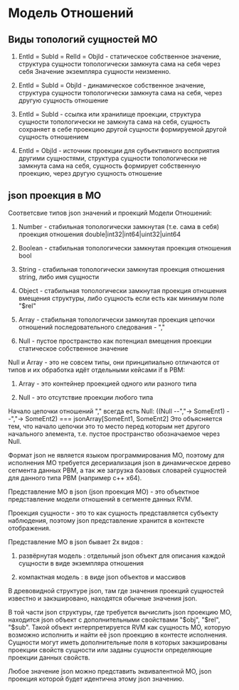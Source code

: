# Модель Отношений

## Виды топологий сущностей МО

1. EntId = SubId = RelId = ObjId - статическое собственное значение,
структура сущности топологически замкнута сама на себя через себя
Значение экземпляра сущности неизменно.

2. EntId = SubId = ObjId - динамическое собственное значение,
структура сущности топологически замкнута сама на себя,
через другую сущность отношение

3. EntId = SubId - ссылка или хранилище проекции,
структура сущности топологически не замкнута сама на себя,
сущность сохраняет в себе проекцию другой сущности формируемой
другой сущность отношением

4. EntId = ObjId - источник проекции для субъективного восприятия другими сущностями,
структура сущности топологически не замкнута сама на себя,
сущность формирует собственную проекцию,
через другую сущность отношение

## json проекция в МО

Соответсвие типов json значений и проекций Модели Отношений:

1. Number  - стабильная топологически замкнутая (т.е. сама в себя) проекция отношения double|int32|int64|uint32|uint64

2. Boolean - стабильная топологически замкнутая проекция отношения bool

3. String  - стабильная топологически замкнутая проекция отношения string, либо имя сущности

4. Object  - стабильная топологически замкнутая проекция отношения вмещения структуры, либо сущность если есть как минимум поле "\$rel"

5. Array   - стабильная топологически замкнутая проекция цепочки отношений последовательного следования - ","

6. Null    - пустое пространство как потенциал вмещения проекции
статическое собственное значение

Null и Array - это не совсем типы, они принципиально отличаются от типов и их обработка идёт отдельными кейсами if в РВМ:

1. Array - это контейнер проекцией одного или разного типа

2. Null - это отсутствие проекции любого типа

Начало цепочки отношений "," всегда есть Null:
((Null --","-> SomeEnt1) --","-> SomeEnt2) === jsonArray[SomeEnt1, SomeEnt2]
Это объясняется тем, что начало цепочки это то место перед которым нет другого
начального элемента, т.е. пустое пространство обозначаемое через Null.

Формат json не является языком программирования МО, поэтому для исполнения
МО требуется десериализация json в динамическое дерево сегмента данных РВМ,
а так же загрузка базовых словарей сущностей для данного типа РВМ (например c++ x64).

Представление МО в json (json проекция МО) - это объектное представление модели отношений в сегменте данных RVM.

Проекция сущности - это то как сущность представляется субъекту наблюдения, поэтому json представление хранится в контексте отображения.

Представление МО в json бывает 2х видов :
	
1. развёрнутая модель : отдельный json объект для описания каждой сущности в виде экземпляра отношения

2. компактная модель : в виде json объектов и массивов

В древовидной структуре json, там где значения проекций сущностей известно и закэшировано, находятся обычные значения json.

В той части json структуры, где требуется вычислить json проекцию МО,
находится json объект с дополнительными свойствами "\$obj", "\$rel", "\$sub".
Такой объект интерпретируется RVM как сущность МО, которую возможно исполнить и
найти её json проекцию в контесте исполнения.
Сущности могут иметь дополнительные поля в которых закэшированы проекции свойств сущности или заданы сущности определяющие проекции данных свойств.

Любое значение json можно представить эквивалентной МО, json проекция которой
будет идентична этому json значению.
